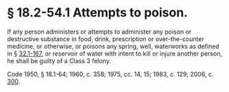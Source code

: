 # § 18.2-54.1 Attempts to poison.

<p>If any person administers or attempts to administer any poison or destructive substance in food, drink, prescription or over-the-counter medicine, or otherwise, or poisons any spring, well, waterworks as defined in § <a href='http://law.lis.virginia.gov/vacode/32.1-167/'>32.1-167</a>, or reservoir of water with intent to kill or injure another person, he shall be guilty of a Class 3 felony.</p><p>Code 1950, § 18.1-64; 1960, c. 358; 1975, cc. 14, 15; 1983, c. 129; 2006, c. <a href='http://lis.virginia.gov/cgi-bin/legp604.exe?061+ful+CHAP0300'>300</a>.</p>